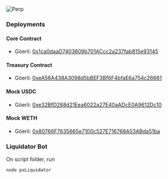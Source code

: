 
![Perp](https://user-images.githubusercontent.com/26146738/228555549-fae16a0c-b178-43f3-9ea8-67f597ee746f.png)

### Deployments

#### Core Contract
- Göerli: [0x1ca0daaD7403609b701ACcc2a237fab815e93145](https://goerli.etherscan.io/address/0x1ca0daaD7403609b701ACcc2a237fab815e93145#code)

#### Treasury Contract
- Göerli: [0xeA56A438A3098d5bBEF3Bf6F4bfaE6a754c26661](https://goerli.etherscan.io/address/0xeA56A438A3098d5bBEF3Bf6F4bfaE6a754c26661#code)

#### Mock USDC
- Göerli: [0xe32BfD288d21Eea6022a27E40aADcE0A9612Dc10](https://goerli.etherscan.io/address/0xe32BfD288d21Eea6022a27E40aADcE0A9612Dc10#code)

#### Mock WETH
- Göerli: [0x80766F7635665e7100c527E716768A53ABda51ba](https://goerli.etherscan.io/address/0x80766F7635665e7100c527E716768A53ABda51ba#code)

### Liquidator Bot

On script folder, run

```
node pxLiquidator
```